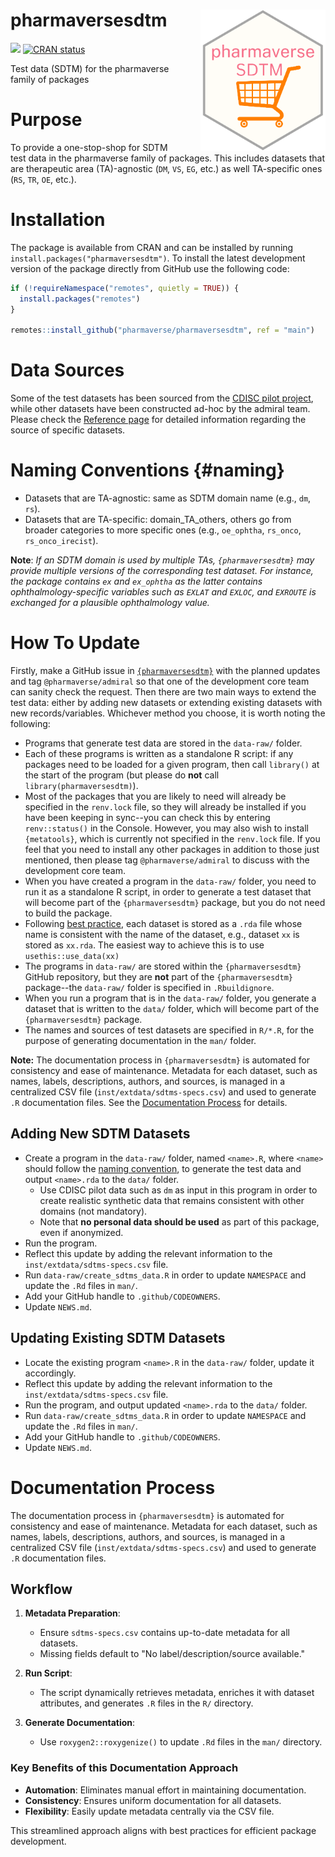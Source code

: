 # pharmaversesdtm <img src="man/figures/logo.png" align="right" width="200" style="margin-left:50px;"/>

<!-- badges: start -->
[<img src="http://pharmaverse.org/shields/pharmaversesdtm.svg">](https://pharmaverse.org)
[![CRAN status](https://www.r-pkg.org/badges/version/pharmaversesdtm)](https://CRAN.R-project.org/package=pharmaversesdtm)
<!-- badges: end -->


Test data (SDTM) for the pharmaverse family of packages

# Purpose

To provide a one-stop-shop for SDTM test data in the pharmaverse family of packages. This includes datasets that are therapeutic area (TA)-agnostic (`DM`, `VS`, `EG`, etc.) as well TA-specific ones (`RS`, `TR`, `OE`, etc.).

# Installation

The package is available from CRAN and can be installed by running `install.packages("pharmaversesdtm")`. To install the latest development version of the package directly from GitHub use the following code:

``` r
if (!requireNamespace("remotes", quietly = TRUE)) {
  install.packages("remotes")
}

remotes::install_github("pharmaverse/pharmaversesdtm", ref = "main")
```

# Data Sources

Some of the test datasets has been sourced from the [CDISC pilot project](https://github.com/cdisc-org/sdtm-adam-pilot-project), while other datasets have been constructed ad-hoc by the admiral team. Please check the [Reference page](https://pharmaverse.github.io/pharmaversesdtm/reference/index.html) for detailed information regarding the source of specific datasets.

# Naming Conventions {#naming}

* Datasets that are TA-agnostic: same as SDTM domain name (e.g., `dm`, `rs`).
* Datasets that are TA-specific: domain_TA_others, others go from broader categories to more specific ones (e.g., `oe_ophtha`, `rs_onco`, `rs_onco_irecist`).

**Note**: *If an SDTM domain is used by multiple TAs, `{pharmaversesdtm}` may provide multiple versions of the corresponding test dataset. For instance, the package contains `ex` and `ex_ophtha` as the latter contains ophthalmology-specific variables such as `EXLAT` and `EXLOC`, and `EXROUTE` is exchanged for a plausible ophthalmology value.*

# How To Update

Firstly, make a GitHub issue in [`{pharmaversesdtm}`](https://github.com/pharmaverse/pharmaversesdtm) with the planned updates and tag `@pharmaverse/admiral` so that one of the development core team can sanity check the request. 
Then there are two main ways to extend the test data: either by adding new datasets or extending existing datasets with new records/variables. Whichever method you choose, it is worth noting the following:

* Programs that generate test data are stored in the `data-raw/` folder.
* Each of these programs is written as a standalone R script: if any packages need to be loaded for a given program, then call `library()` at the start of the program (but please do **not** call `library(pharmaversesdtm)`).
* Most of the packages that you are likely to need will already be specified in the `renv.lock` file, so they will already be installed if you have been keeping in sync--you can check this by entering `renv::status()` in the Console. However, you may also wish to install `{metatools}`, which is currently not specified in the `renv.lock` file. If you feel that you need to install any other packages in addition to those just mentioned, then please tag `@pharmaverse/admiral` to discuss with the development core team.
* When you have created a program in the `data-raw/` folder, you need to run it as a standalone R script, in order to generate a test dataset that will become part of the `{pharmaversesdtm}` package, but you do not need to build the package.
* Following [best practice](https://r-pkgs.org/data.html#sec-data-data), each dataset is stored as a `.rda` file whose name is consistent with the name of the dataset, e.g., dataset `xx` is stored as `xx.rda`. The easiest way to achieve this is to use `usethis::use_data(xx)`
* The programs in `data-raw/` are stored within the `{pharmaversesdtm}` GitHub repository, but they are **not** part of the `{pharmaversesdtm}` package--the `data-raw/` folder is specified in `.Rbuildignore`.
* When you run a program that is in the `data-raw/` folder, you generate a dataset that is written to the `data/` folder, which will become part of the `{pharmaversesdtm}` package.
* The names and sources of test datasets are specified in `R/*.R`, for the purpose of generating documentation in the `man/` folder.

**Note:** The documentation process in `{pharmaversesdtm}` is automated for consistency and ease of maintenance. Metadata for each dataset, such as names, labels, descriptions, authors, and sources, is managed in a centralized CSV file (`inst/extdata/sdtms-specs.csv`) and used to generate `.R` documentation files. See the [Documentation Process](#documentation-process) for details.

## Adding New SDTM Datasets

* Create a program in the `data-raw/` folder, named `<name>.R`, where `<name>` should follow the [naming convention](#naming), to generate the test data and output `<name>.rda` to the `data/` folder.
    * Use CDISC pilot data such as `dm` as input in this program in order to create realistic synthetic data that remains consistent with other domains (not mandatory).
    * Note that **no personal data should be used** as part of this package, even if anonymized.
* Run the program.
* Reflect this update by adding the relevant information to the `inst/extdata/sdtms-specs.csv` file.
* Run `data-raw/create_sdtms_data.R` in order to update `NAMESPACE` and update the `.Rd` files in `man/`.
* Add your GitHub handle to `.github/CODEOWNERS`.
* Update `NEWS.md`.

## Updating Existing SDTM Datasets

* Locate the existing program `<name>.R` in the `data-raw/` folder, update it accordingly.
* Reflect this update by adding the relevant information to the `inst/extdata/sdtms-specs.csv` file.
* Run the program, and output updated `<name>.rda` to the `data/` folder.
* Run `data-raw/create_sdtms_data.R` in order to update `NAMESPACE` and update the `.Rd` files in `man/`.
* Add your GitHub handle to `.github/CODEOWNERS`.
* Update `NEWS.md`.

# Documentation Process

The documentation process in `{pharmaversesdtm}` is automated for consistency and ease of maintenance. Metadata for each dataset, such as names, labels, descriptions, authors, and sources, is managed in a centralized CSV file (`inst/extdata/sdtms-specs.csv`) and used to generate `.R` documentation files.

## Workflow

1. **Metadata Preparation**: 
   - Ensure `sdtms-specs.csv` contains up-to-date metadata for all datasets.
   - Missing fields default to "No label/description/source available."

2. **Run Script**:
   - The script dynamically retrieves metadata, enriches it with dataset attributes, and generates `.R` files in the `R/` directory.

3. **Generate Documentation**:
   - Use `roxygen2::roxygenize()` to update `.Rd` files in the `man/` directory.

### Key Benefits of this Documentation Approach

- **Automation**: Eliminates manual effort in maintaining documentation.
- **Consistency**: Ensures uniform documentation for all datasets.
- **Flexibility**: Easily update metadata centrally via the CSV file.

This streamlined approach aligns with best practices for efficient package development.

